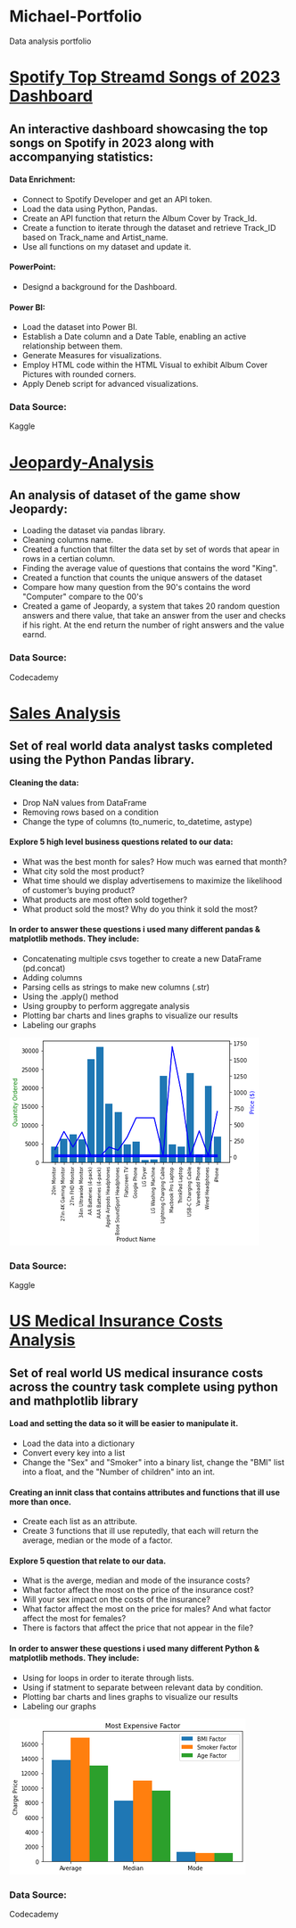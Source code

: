 # Michael-Portfolio
Data analysis portfolio

# [Spotify Top Streamd Songs of 2023 Dashboard](https://app.powerbi.com/view?r=eyJrIjoiMmVjN2NjMjctMzAyZC00ZTE1LWE2N2MtY2M2MDZmZmFjYjVmIiwidCI6ImMwZjhjZmRlLWY4YTUtNGFhZi1iODdjLWYyZjFlZWRiMmMzZCIsImMiOjF9)
## An interactive dashboard showcasing the top songs on Spotify in 2023 along with accompanying statistics:
#### Data Enrichment:
* Connect to Spotify Developer and get an API token.
* Load the data using Python, Pandas.
* Create an API function that return the Album Cover by Track_Id.
* Create a function to iterate through the dataset and retrieve Track_ID based on Track_name and Artist_name.
* Use all functions on my dataset and update it.

#### PowerPoint:
* Designd a background for the Dashboard.

#### Power BI:
* Load the dataset into Power BI.
* Establish a Date column and a Date Table, enabling an active relationship between them.
* Generate Measures for visualizations.
* Employ HTML code within the HTML Visual to exhibit Album Cover Pictures with rounded corners.
* Apply Deneb script for advanced visualizations.

### Data Source:
Kaggle





# [Jeopardy-Analysis](https://github.com/Michaelbab7/Jeopardy-Analsis/blob/main/Jeoprdy%20project.ipynb)
## An analysis of  dataset of the game show Jeopardy:
* Loading the dataset via pandas library. 
* Cleaning columns name.
* Created a function that filter the data set by set of words that apear in rows in a certian column.
* Finding the average value of questions that contains the word "King".
* Created a function that counts the unique answers of the dataset
* Compare how many question from the 90's contains the word "Computer" compare to the 00's
* Created a game of Jeopardy, a system that takes 20 random question answers and there value, that take an answer from the user and checks if his right. At the end return the number of right answers and the value earnd.

### Data Source:
Codecademy






# [Sales Analysis](https://github.com/Michaelbab7/Projects/blob/main/Sales%20Analysis.ipynb)
## Set of real world data analyst tasks completed using the Python Pandas library.
#### Cleaning the data:
* Drop NaN values from DataFrame
* Removing rows based on a condition
* Change the type of columns (to_numeric, to_datetime, astype)

####  Explore 5 high level business questions related to our data:
* What was the best month for sales? How much was earned that month?
* What city sold the most product?
* What time should we display advertisemens to maximize the likelihood of customer’s buying product?
* What products are most often sold together?
* What product sold the most? Why do you think it sold the most?

#### In order to answer these questions i used many different pandas & matplotlib methods. They include:
* Concatenating multiple csvs together to create a new DataFrame (pd.concat)
* Adding columns
* Parsing cells as strings to make new columns (.str)
* Using the .apply() method
* Using groupby to perform aggregate analysis
* Plotting bar charts and lines graphs to visualize our results
* Labeling our graphs

![](imagess/sales%20image%201.png)



### Data Source:
Kaggle





# [US Medical Insurance Costs Analysis](https://github.com/Michaelbab7/Projects/blob/main/us-medical-insurance-costs-project.ipynb)
## Set of real world US medical insurance costs across the country task complete using python and mathplotlib library
#### Load and setting the data so it will be easier to manipulate it.
* Load the data into a dictionary
* Convert every key into a list
* Change the "Sex" and "Smoker" into a binary list, change the "BMI" list into a float, and the "Number of children" into an int.

#### Creating an innit class that contains attributes and functions that ill use more than once.
* Create each list as an attribute.
* Create 3 functions that ill use reputedly, that each will return the average, median or the mode of a factor.

#### Explore 5 question that relate to our data.
* What is the averge, median and mode of the insurance costs?
* What factor affect the most on the price of the insurance cost?
* Will your sex impact on the costs of the insurance?
* What factor affect the most on the price for males? And what factor affect the most for females?
* There is factors that affect the price that not appear in the file?

#### In order to answer these questions i used many different Python & matplotlib methods. They include:
* Using for loops in order to iterate through lists.
* Using if statment to separate between relevant data by condition.
* Plotting bar charts and lines graphs to visualize our results
* Labeling our graphs

![](imagess/medical_project_photo.png)

### Data Source:
Codecademy
